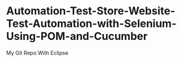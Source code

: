 # Automation-Test-Store-Website-Test-Automation-with-Selenium-Using-POM-and-Cucumber
My Git Repo With Eclipse
